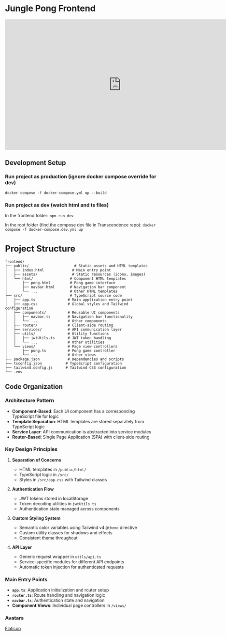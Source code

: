 # Jungle Pong Frontend

<iframe width="768" height="432" src="https://miro.com/app/live-embed/uXjVIo83pAE=/?embedMode=view_only_without_ui&moveToViewport=-2167,-1117,4398,2098&embedId=799500446367" frameborder="0" scrolling="no" allow="fullscreen; clipboard-read; clipboard-write" allowfullscreen></iframe>

## Development Setup

### Run project as production (ignore docker compose override for dev)

`docker compose -f docker-compose.yml up --build`

### Run project as dev (watch html and ts files)

In the frontend folder:
`npm run dev`

In the root folder (find the compose dev file in Transcendence repo):
`docker compose -f docker-compose.dev.yml up`

# Project Structure

```
frontend/
├── public/                     # Static assets and HTML templates
│   ├── index.html             # Main entry point
│   ├── assets/                # Static resources (icons, images)
│   └── html/                 # Component HTML templates
│       ├── pong.html         # Pong game interface
│       ├── navbar.html       # Navigation bar component
│       └── ...               # Other HTML templates
├── src/                      # TypeScript source code
│   ├── app.ts               # Main application entry point
│   ├── app.css              # Global styles and Tailwind configuration
│   ├── components/          # Reusable UI components
│   │   ├── navbar.ts        # Navigation bar functionality
│   │   └── ...              # Other components
│   ├── router/              # Client-side routing
│   ├── services/            # API communication layer
│   ├── utils/               # Utility functions
│   │   ├── jwtUtils.ts      # JWT token handling
│   │   └── ...              # Other utilities
│   └── views/               # Page view controllers
│       ├── pong.ts          # Pong game controller
│       └── ...              # Other views
├── package.json             # Dependencies and scripts
├── tsconfig.json           # TypeScript configuration
├── tailwind.config.js      # Tailwind CSS configuration
└── .env
```

## Code Organization

### Architecture Pattern

- **Component-Based**: Each UI component has a corresponding TypeScript file for logic
- **Template Separation**: HTML templates are stored separately from TypeScript logic
- **Service Layer**: API communication is abstracted into service modules
- **Router-Based**: Single Page Application (SPA) with client-side routing

### Key Design Principles

1. **Separation of Concerns**

   - HTML templates in `/public/html/`
   - TypeScript logic in `/src/`
   - Styles in `/src/app.css` with Tailwind classes

2. **Authentication Flow**

   - JWT tokens stored in localStorage
   - Token decoding utilities in `jwtUtils.ts`
   - Authentication state managed across components

3. **Custom Styling System**

   - Semantic color variables using Tailwind v4 `@theme` directive
   - Custom utility classes for shadows and effects
   - Consistent theme throughout

4. **API Layer**
   - Generic request wrapper in `utils/api.ts`
   - Service-specific modules for different API endpoints
   - Automatic token injection for authenticated requests

### Main Entry Points

- **`app.ts`**: Application initialization and router setup
- **`router.ts`**: Route handling and navigation logic
- **`navbar.ts`**: Authentication state and navigation
- **Component Views**: Individual page controllers in `/views/`

### Avatars

[Flaticon](https://www.flaticon.com/)
